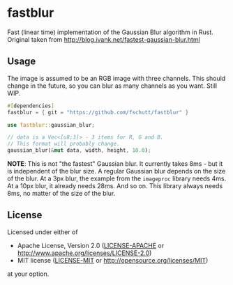 # fastblur

Fast (linear time) implementation of the Gaussian Blur algorithm in Rust.
Original taken from http://blog.ivank.net/fastest-gaussian-blur.html

## Usage

The image is assumed to be an RGB image with three channels.
This should change in the future, so you can blur as many channels as you want. Still WIP.

```rust
#[dependencies]
fastblur = { git = "https://github.com/fschutt/fastblur" }
```

```rust
use fastblur::gaussian_blur;

// data is a Vec<[u8;3]> - 3 items for R, G and B.
// This format will probably change.
gaussian_blur(&mut data, width, height, 10.0);
```

__NOTE__: This is not "the fastest" Gaussian blur. It currently takes 8ms - but
it is independent of the blur size. A regular Gaussian blur depends on the size
of the blur. At a 3px blur, the example from the `imageproc` library needs 4ms.
At a 10px blur, it already needs 28ms. And so on. This library always needs
8ms, no matter of the size of the blur.

## License

Licensed under either of

- Apache License, Version 2.0 ([LICENSE-APACHE](LICENSE-APACHE) or <http://www.apache.org/licenses/LICENSE-2.0>)
- MIT license ([LICENSE-MIT](LICENSE-MIT) or <http://opensource.org/licenses/MIT>)

at your option.
